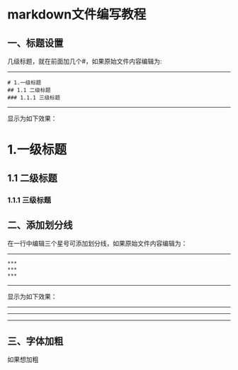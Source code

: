 # markdown文件编写教程
## 一、标题设置
几级标题，就在前面加几个#，如果原始文件内容编辑为:
*** 
    # 1.一级标题 
    ## 1.1 二级标题  
    ### 1.1.1 三级标题
***
显示为如下效果：
# 1.一级标题
##  1.1 二级标题
### 1.1.1 三级标题
## 二、添加划分线
在一行中编辑三个星号可添加划分线，如果原始文件内容编辑为：
***
    ***
    ***
    ***
***
显示为如下效果：
***
***
***
## 三、字体加粗
如果想加粗
